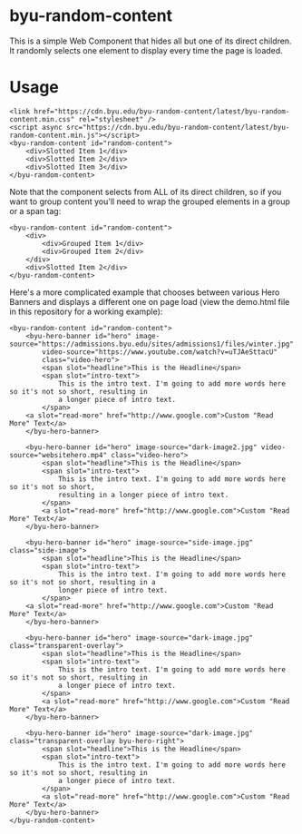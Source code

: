 # byu-random-content

This is a simple Web Component that hides all but one of its direct children. It randomly selects one element to display every time the page is loaded.  

# Usage

    <link href="https://cdn.byu.edu/byu-random-content/latest/byu-random-content.min.css" rel="stylesheet" />
    <script async src="https://cdn.byu.edu/byu-random-content/latest/byu-random-content.min.js"></script>
    <byu-random-content id="random-content">
        <div>Slotted Item 1</div>
        <div>Slotted Item 2</div>
        <div>Slotted Item 3</div>
    </byu-random-content>

Note that the component selects from ALL of its direct children, so if you want to group content you'll need to wrap the grouped elements in a group or a span tag:


    <byu-random-content id="random-content">
        <div>
            <div>Grouped Item 1</div>
            <div>Grouped Item 2</div>
        </div>
        <div>Slotted Item 2</div>
    </byu-random-content>

Here's a more complicated example that chooses between various Hero Banners and displays a different one on page load (view the demo.html file in this repository for a working example):

    <byu-random-content id="random-content">
        <byu-hero-banner id="hero" image-source="https://admissions.byu.edu/sites/admissions1/files/winter.jpg" 
            video-source="https://www.youtube.com/watch?v=uTJAeSttacU"
            class="video-hero">
            <span slot="headline">This is the Headline</span>
            <span slot="intro-text">
                This is the intro text. I'm going to add more words here so it's not so short, resulting in 
                a longer piece of intro text.
            </span>
        <a slot="read-more" href="http://www.google.com">Custom "Read More" Text</a>
        </byu-hero-banner>

        <byu-hero-banner id="hero" image-source="dark-image2.jpg" video-source="websitehero.mp4" class="video-hero">
            <span slot="headline">This is the Headline</span>
            <span slot="intro-text">
                This is the intro text. I'm going to add more words here so it's not so short, 
                resulting in a longer piece of intro text.
            </span>
            <a slot="read-more" href="http://www.google.com">Custom "Read More" Text</a>
        </byu-hero-banner>

        <byu-hero-banner id="hero" image-source="side-image.jpg" class="side-image">
            <span slot="headline">This is the Headline</span>
            <span slot="intro-text">
                This is the intro text. I'm going to add more words here so it's not so short, resulting in a 
                longer piece of intro text.
            </span>
        <a slot="read-more" href="http://www.google.com">Custom "Read More" Text</a>
        </byu-hero-banner>

        <byu-hero-banner id="hero" image-source="dark-image.jpg" class="transparent-overlay">
            <span slot="headline">This is the Headline</span>
            <span slot="intro-text">
                This is the intro text. I'm going to add more words here so it's not so short, resulting in 
                a longer piece of intro text.
            </span>
            <a slot="read-more" href="http://www.google.com">Custom "Read More" Text</a>
        </byu-hero-banner>

        <byu-hero-banner id="hero" image-source="dark-image.jpg" class="transparent-overlay byu-hero-right">
            <span slot="headline">This is the Headline</span>
            <span slot="intro-text">
                This is the intro text. I'm going to add more words here so it's not so short, resulting in 
                a longer piece of intro text.
            </span>
            <a slot="read-more" href="http://www.google.com">Custom "Read More" Text</a>
        </byu-hero-banner>
    </byu-random-content>